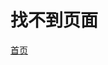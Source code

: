 <h1>找不到页面</h1>
<a href="/">首页</a>

<!-- 
<div id="#app_404"></div>
<script>Vue.createApp({}).mount("#app_404")</script> 
-->